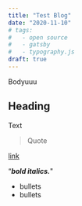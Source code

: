 ```yaml
---
title: "Test Blog"
date: "2020-11-10"
# tags:
#   - open source
#   - gatsby
#   - typography.js
draft: true
---
```


Bodyuuu

## Heading

Text

> Quote

[link](https://www.amazon.com/dp/B004H4XD40/ref=dp-kindle-redirect?_encoding=UTF8&btkr=1)

“**_bold italics._**"

- bullets
- bullets
